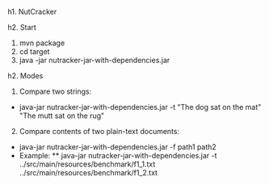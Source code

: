 h1. NutCracker

h2. Start
1. mvn package
2. cd target
3. java -jar nutracker-jar-with-dependencies.jar

h2. Modes
1. Compare two strings:
* java-jar nutracker-jar-with-dependencies.jar -t "The dog sat on the mat" "The mutt sat on the rug"
2. Compare contents of two plain-text documents:
* java-jar nutracker-jar-with-dependencies.jar -f path1 path2
* Example:
** java-jar nutracker-jar-with-dependencies.jar -t ../src/main/resources/benchmark/f1_1.txt ../src/main/resources/benchmark/f1_2.txt
